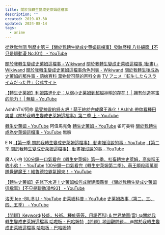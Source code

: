 ```yaml
---
title: 關於我轉生變成史萊姆這檔事
description: ""
created: 2019-03-30
updated: 2024-08-14
tags:
  - anime
---
```


[從默默無聞 到歷史第三【關於我轉生變成史萊姆這檔事】發跡歷程 八卦細節【不只是聊動漫 No.101】 - YouTube](https://www.youtube.com/watch?v=IuI_Y7NTwAI)

[關於我轉生變成史萊姆這檔事 - Wikiwand](https://omni.wikiwand.com/zh/%E9%97%9C%E6%96%BC%E6%88%91%E8%BD%89%E7%94%9F%E8%AE%8A%E6%88%90%E5%8F%B2%E8%90%8A%E5%A7%86%E9%80%99%E6%AA%94%E4%BA%8B)
[關於我轉生變成史萊姆這檔事 (動畫) - Wikiwand](<https://omni.wikiwand.com/zh-hk/%E9%97%9C%E6%96%BC%E6%88%91%E8%BD%89%E7%94%9F%E8%AE%8A%E6%88%90%E5%8F%B2%E8%90%8A%E5%A7%86%E9%80%99%E6%AA%94%E4%BA%8B_(%E5%8B%95%E7%95%AB)>)
[關於我轉生變成史萊姆這檔事角色列表 - Wikiwand](https://omni.wikiwand.com/zh/%E9%97%9C%E6%96%BC%E6%88%91%E8%BD%89%E7%94%9F%E8%AE%8A%E6%88%90%E5%8F%B2%E8%90%8A%E5%A7%86%E9%80%99%E6%AA%94%E4%BA%8B%E8%A7%92%E8%89%B2%E5%88%97%E8%A1%A8)
[關於我轉生後成為史萊姆的那件事 - 萌娘百科 萬物皆可萌的百科全書](https://zh.moegirl.org/zh-hant/%E5%85%B3%E4%BA%8E%E6%88%91%E8%BD%AC%E7%94%9F%E5%90%8E%E6%88%90%E4%B8%BA%E5%8F%B2%E8%8E%B1%E5%A7%86%E7%9A%84%E9%82%A3%E4%BB%B6%E4%BA%8B)
[TV アニメ「転生したらスライムだった件」公式サイト](http://www.ten-sura.com/)

[【轉生史萊姆】利姆路進化史：从弱小史莱姆到超越神明的存在！ | 拥有创造宇宙的能力！ | 無臉 - YouTube](https://www.youtube.com/watch?v=qmp-lL_pcTY)

AshhhTV/阿修
[承受神靈的怒火吧！萌王終於完成魔王進化！Ashhh 帶你看種田爽番《關於我轉生變成史萊姆這檔事》第二季 上 - YouTube](https://www.youtube.com/watch?v=_70p_t-cihE)

[轉生史萊姆 - YouTube](https://www.youtube.com/playlist?list=PL_HeCgQ1UnCP_qaA2dh9oOMjodPYYEXhx) 阿偉馬克兔
[轉生史萊姆 - YouTube](https://www.youtube.com/playlist?list=PLA7wvGMXTOLt3IEceF50U8vFI3mN1je1h) 雀可美特
[關於我轉生成為史萊姆這檔事 - YouTube](https://www.youtube.com/playlist?list=PLB0KPdEQn0A8i7q-0CfbkCI3lHl2ZTfcu) 無臉

E N
[【第一季 關於我轉生變成史萊姆這檔事】 動畫裡沒說的事 - YouTube](https://www.youtube.com/playlist?list=PLQ6HWyP9eZvcz34Jb1sQ2uMYEYPr4spE7)
[【第二季 關於我轉生變成史萊姆這檔事】 動畫裡沒說的事 - YouTube](https://www.youtube.com/playlist?list=PLQ6HWyP9eZvdpCFntu3_opnSaCAtcnh5x)

魔人小白
[100分鐘一口氣看完《轉生史萊姆》第一季，社畜轉生史萊姆，高爽稱王收小弟！ - YouTube](https://www.youtube.com/watch?v=lpVKVIVXX8I)
[100分鐘一口氣看完《轉生史萊姆第二季》，萌王瞬殺兩萬軍隊覺醒魔王！維魯德拉霸氣歸來！ - YouTube](https://www.youtube.com/watch?v=o6dS1yGs6RM)

[【轉生史萊姆】先修下水道！史萊姆如何成就建國霸業 《關於我轉生變成史萊姆這檔事》【不只是聊動漫#93】 - YouTube](https://www.youtube.com/watch?v=Mu7cOgOPNHs)

[洛天 lee -BILIBILI - YouTube](https://www.youtube.com/channel/UCMD9Ww2m1_oBjGBIy_Yn5fA)
[史莱姆科普 - YouTube](https://www.youtube.com/playlist?list=PLlw2XE61KvHEhhLi7PSQvZZ2TiNrQa48E)
[史莱姆故事（第二、三、四、五季） - YouTube](https://www.youtube.com/playlist?list=PLlw2XE61KvHFq2e6ZUGigZUJ1SCurdDU4)

[【閒聊】Keyword(技能、技術、種族等等，用語百科) & 世界地圖(雷) @關於我轉生變成史萊姆這檔事 哈啦板 - 巴哈姆特](https://forum.gamer.com.tw/C.php?bsn=46613&snA=338)
[【問題】地圖觀問題.... @關於我轉生變成史萊姆這檔事 哈啦板 - 巴哈姆特](https://forum.gamer.com.tw/C.php?bsn=46613&snA=327)

